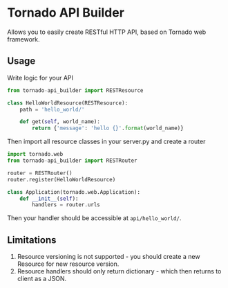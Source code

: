 # Tornado API Builder

Allows you to easily create RESTful HTTP API, based on Tornado web framework.

## Usage

Write logic for your API

```python
from tornado-api_builder import RESTResource

class HelloWorldResource(RESTResource):
    path = 'hello_world/'

    def get(self, world_name):
        return {'message': 'hello {}'.format(world_name)}
```

Then import all resource classes in your server.py and create a router

```python
import tornado.web
from tornado-api_builder import RESTRouter

router = RESTRouter()
router.register(HelloWorldResource)

class Application(tornado.web.Application):
    def __init__(self):
        handlers = router.urls
```

Then your handler should be accessible at ```api/hello_world/```.

## Limitations
1. Resource versioning is not supported - you should create a new Resource for new resource version.
2. Resource handlers should only return dictionary - which then returns to client as a JSON.

